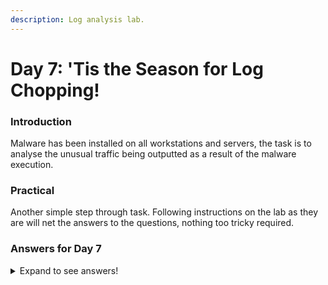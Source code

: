```yaml
---
description: Log analysis lab.
---
```


# Day 7: 'Tis the Season for Log Chopping!

### Introduction

Malware has been installed on all workstations and servers, the task is to analyse the unusual traffic being outputted as a result of the malware execution.&#x20;

### Practical

Another simple step through task. Following instructions on the lab as they are will net the answers to the questions, nothing too tricky required.

### Answers for Day 7

<details>

<summary>Expand to see answers!</summary>

1. How many unique IP addresses are connected to the proxy server? **9**
2. How many unique domains were accessed by all workstations? **111**
3. What status code is generated by the HTTP requests to the least accessed domain? **503**
4. Based on the high count of connection attempts, what is the name of the suspicious domain? **frostlings.bigbadstash.thm**
5. What is the source IP of the workstation that accessed the malicious domain? **10.10.185.225**
6. How many requests were made on the malicious domain in total? **1581**
7. Having retrieved the exfiltrated data, what is the hidden flag? **THM{a\_gift\_for\_you\_awesome\_analyst!}**

</details>

